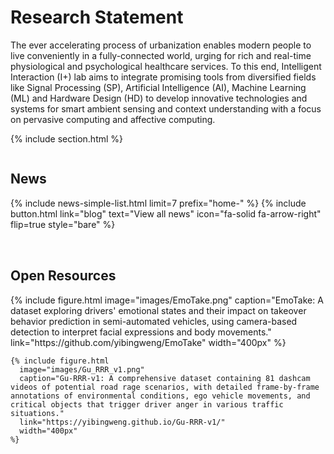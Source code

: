 ---
---

# Research Statement

The ever accelerating process of urbanization enables modern people to live conveniently in a fully-connected world, urging for rich and real-time physiological and psychological healthcare services. To this end, Intelligent Interaction (I+) lab aims to integrate promising tools from diversified fields like Signal Processing (SP), Artificial Intelligence (AI), Machine Learning (ML) and Hardware Design (HD) to develop innovative technologies and systems for smart ambient sensing and context understanding with a focus on pervasive computing and affective computing.


{% include section.html %}

<div class="row">
  <div class="column left-column">
    <h2>News</h2>
    {% include news-simple-list.html limit=7 prefix="home-" %}
    {% include button.html link="blog" text="View all news" icon="fa-solid fa-arrow-right" flip=true style="bare" %}
  </div>
  
  <div class="column right-column">
    <h2>Open Resources</h2>
    {% include figure.html
      image="images/EmoTake.png"
      caption="EmoTake: A dataset exploring drivers' emotional states and their impact on takeover behavior prediction in semi-automated vehicles, using camera-based detection to interpret facial expressions and body movements."
      link="https://github.com/yibingweng/EmoTake"
      width="400px"
    %}
    
    {% include figure.html
      image="images/Gu_RRR_v1.png"
      caption="Gu-RRR-v1: A comprehensive dataset containing 81 dashcam videos of potential road rage scenarios, with detailed frame-by-frame annotations of environmental conditions, ego vehicle movements, and critical objects that trigger driver anger in various traffic situations."
      link="https://yibingweng.github.io/Gu-RRR-v1/"
      width="400px"
    %}
  </div>
</div>

<style>
  .row {
    display: flex;
    flex-wrap: wrap;
    gap: 2rem;
  }
  
  .column {
    flex: 1;
    min-width: 300px;
  }
  
  .left-column {
    flex-basis: 55%;
  }
  
  .right-column {
    flex-basis: 35%;
  }
  
  /* Improved mobile responsiveness */
  @media (max-width: 768px) {
    .row {
      flex-direction: column;
    }
    
    .column {
      width: 100%;
    }
    
    /* Ensure News content is fully visible on mobile */
    .left-column {
      overflow: visible;
      width: 100%;
      margin-bottom: 2rem;
    }
  }
</style>
